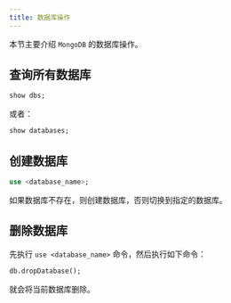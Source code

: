 ```yaml
---
title: 数据库操作
---
```


本节主要介绍 `MongoDB` 的数据库操作。

## 查询所有数据库

```sql
show dbs;
```

或者：
  
```sql
show databases;
```

## 创建数据库

```sql
use <database_name>;
```

如果数据库不存在，则创建数据库，否则切换到指定的数据库。

## 删除数据库

先执行 `use <database_name>` 命令，然后执行如下命令：

```sql
db.dropDatabase();
```

就会将当前数据库删除。
